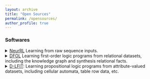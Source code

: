 ```yaml
---
layout: archive
title: "Open Sources"
permalink: /opensources/
author_profile: true
---
```


### Softwares
<details>
    <summary><a href="https://github.com/gaokun12/NeurRL">NeurRL</a> Learning from raw sequence inputs.</summary>  
    <ul>
    <li>AI for Healthcare</li>
    <li>AI for Fintech</li>
    <li>Time Series Data</li>
    </ul> 
</details>

<details>
    <summary><a href="https://github.com/gaokun12/DFORL">DFOL</a> Learning first-order logic programs from relational datasets, including the knowledge graph and synthesis relational facts.</summary>   
    <ul>
    <li>Knowledge Graph</li>
    <li>No GPU Dependency</li>
    </ul> 
</details>

<details>
  <summary><a href="https://github.com/gaokun12/D-LFIT">D-LFIT</a>: Learning propositional logic programs from attribute-valued datasets, including cellular automata, table row data, etc.</summary>
    <ul>
    <li>AI for Healthcare</li>
    <li>Boolean Networks</li>
    <li>No GPU Dependency</li>
    </ul> 
</details>











 &nbsp;






 &nbsp;





 &nbsp;






